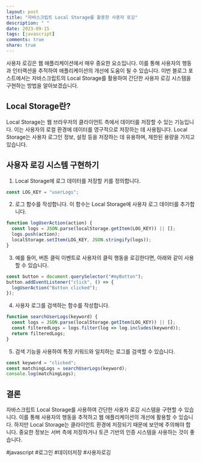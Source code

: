 ```yaml
---
layout: post
title: "자바스크립트 Local Storage를 활용한 사용자 로깅"
description: " "
date: 2023-09-15
tags: [javascript]
comments: true
share: true
---
```


사용자 로깅은 웹 애플리케이션에서 매우 중요한 요소입니다. 이를 통해 사용자의 행동과 인터랙션을 추적하여 애플리케이션의 개선에 도움이 될 수 있습니다. 이번 블로그 포스트에서는 자바스크립트의 Local Storage를 활용하여 간단한 사용자 로깅 시스템을 구현하는 방법을 알아보겠습니다.

## Local Storage란?

Local Storage는 웹 브라우저의 클라이언트 측에서 데이터를 저장할 수 있는 기능입니다. 이는 사용자의 로컬 환경에 데이터를 영구적으로 저장하는 데 사용됩니다. Local Storage는 사용자 로그인 정보, 설정 등을 저장하는 데 유용하며, 제한된 용량을 가지고 있습니다.

## 사용자 로깅 시스템 구현하기

1. Local Storage에 로그 데이터를 저장할 키를 정의합니다.

```javascript
const LOG_KEY = "userLogs";
```

2. 로그 함수를 작성합니다. 이 함수는 Local Storage에 사용자 로그 데이터를 추가합니다.
```javascript
function logUserAction(action) {
  const logs = JSON.parse(localStorage.getItem(LOG_KEY)) || [];
  logs.push(action);
  localStorage.setItem(LOG_KEY, JSON.stringify(logs));
}
```

3. 예를 들어, 버튼 클릭 이벤트로 사용자의 클릭 행동을 로깅한다면, 아래와 같이 사용할 수 있습니다.

```javascript
const button = document.querySelector("#myButton");
button.addEventListener("click", () => {
  logUserAction("Button clicked");
});
```

4. 사용자 로그를 검색하는 함수를 작성합니다.

```javascript
function searchUserLogs(keyword) {
  const logs = JSON.parse(localStorage.getItem(LOG_KEY)) || [];
  const filteredLogs = logs.filter(log => log.includes(keyword));
  return filteredLogs;
}
```

5. 검색 기능을 사용하여 특정 키워드와 일치하는 로그를 검색할 수 있습니다.

```javascript
const keyword = "clicked";
const matchingLogs = searchUserLogs(keyword);
console.log(matchingLogs);
```

## 결론

자바스크립트 Local Storage를 사용하여 간단한 사용자 로깅 시스템을 구현할 수 있습니다. 이를 통해 사용자의 행동을 추적하고 웹 애플리케이션의 개선에 활용할 수 있습니다. 하지만 Local Storage는 클라이언트 환경에 저장되기 때문에 보안에 주의해야 합니다. 중요한 정보는 서버 측에 저장하거나 토큰 기반의 인증 시스템을 사용하는 것이 좋습니다.

#javascript #로그인 #데이터저장 #사용자로깅